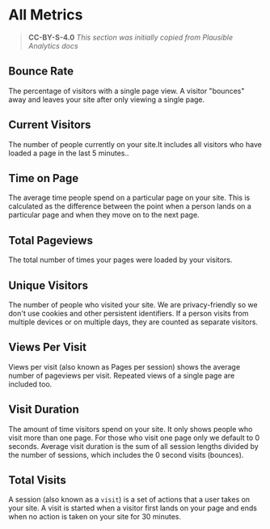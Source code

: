 
# All Metrics
> **CC-BY-S-4.0** *This section was initially copied from Plausible Analytics docs*

## Bounce Rate

The percentage of visitors with a single page view. A visitor "bounces" away and leaves your site after only viewing a single page.

## Current Visitors

The number of people currently on your site.It includes all visitors who have loaded a page in the last 5 minutes..

## Time on Page

The average time people spend on a particular page on your site. This is calculated as the difference between the point when a person lands on a particular page and when they move on to the next page.


## Total Pageviews

The total number of times your pages were loaded by your visitors.

## Unique Visitors

The number of people who visited your site. We are privacy-friendly so we don't use cookies and other persistent identifiers. If a person visits from multiple devices or on multiple days, they are counted as separate visitors. 

## Views Per Visit

Views per visit (also known as Pages per session) shows the average number of pageviews per visit. Repeated views of a single page are included too.

## Visit Duration

The amount of time visitors spend on your site. It only shows people who visit more than one page. For those who visit one page only we default to 0 seconds. Average visit duration is the sum of all session lengths divided by the number of sessions, which includes the 0 second visits (bounces).

## Total Visits

A session (also known as a `visit`) is a set of actions that a user takes on your site. A visit is started when a visitor first lands on your page and ends when no action is taken on your site for 30 minutes.
